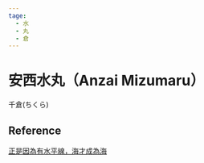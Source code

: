 ```yaml
---
tage:
  - 水
  - 丸
  - 倉
---
```

# 安西水丸（Anzai Mizumaru）

千倉(ちくら)

## Reference

[正是因為有水平線，海才成為海](https://okapi.books.com.tw/article/17879)
